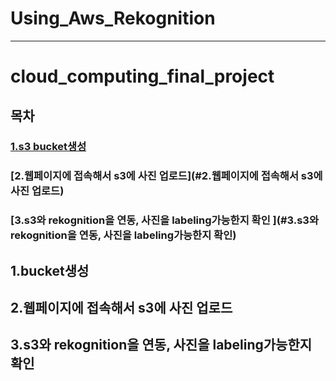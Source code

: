 # Using_Aws_Rekognition
------
# cloud_computing_final_project 

## 목차
### [1.s3 bucket생성](#1.bucket생성)
### [2.웹페이지에 접속해서 s3에 사진 업로드](#2.웹페이지에 접속해서 s3에 사진 업로드)
### [3.s3와 rekognition을 연동, 사진을 labeling가능한지 확인 ](#3.s3와 rekognition을 연동, 사진을 labeling가능한지 확인)



## 1.bucket생성
## 2.웹페이지에 접속해서 s3에 사진 업로드
## 3.s3와 rekognition을 연동, 사진을 labeling가능한지 확인
